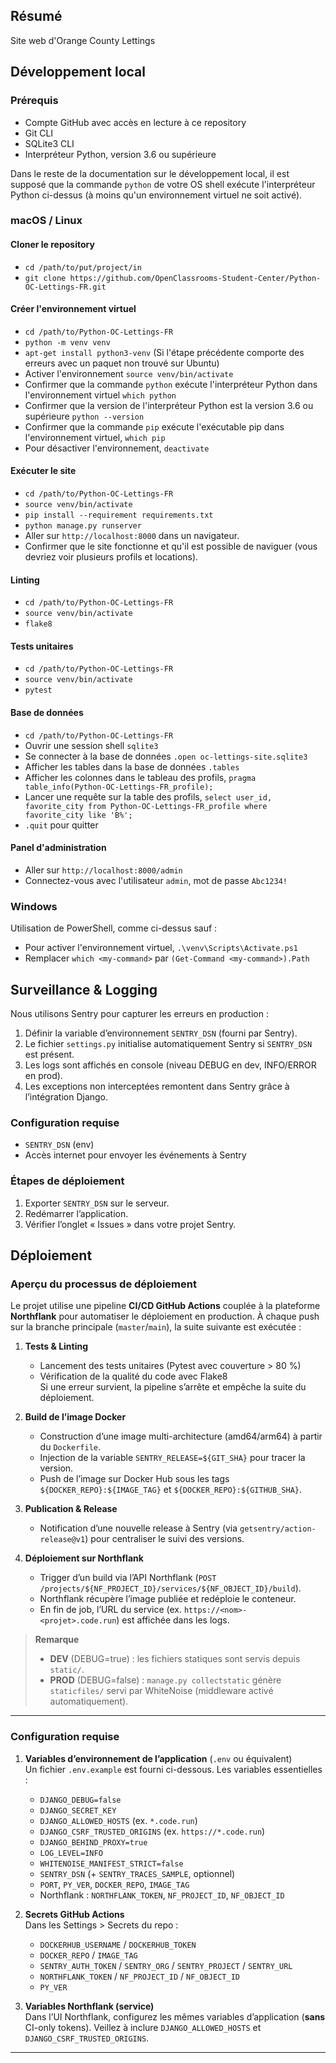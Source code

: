 ## Résumé

Site web d'Orange County Lettings

## Développement local

### Prérequis

- Compte GitHub avec accès en lecture à ce repository
- Git CLI
- SQLite3 CLI
- Interpréteur Python, version 3.6 ou supérieure

Dans le reste de la documentation sur le développement local, il est supposé que la commande `python` de votre OS shell exécute l'interpréteur Python ci-dessus (à moins qu'un environnement virtuel ne soit activé).

### macOS / Linux

#### Cloner le repository

- `cd /path/to/put/project/in`
- `git clone https://github.com/OpenClassrooms-Student-Center/Python-OC-Lettings-FR.git`

#### Créer l'environnement virtuel

- `cd /path/to/Python-OC-Lettings-FR`
- `python -m venv venv`
- `apt-get install python3-venv` (Si l'étape précédente comporte des erreurs avec un paquet non trouvé sur Ubuntu)
- Activer l'environnement `source venv/bin/activate`
- Confirmer que la commande `python` exécute l'interpréteur Python dans l'environnement virtuel
`which python`
- Confirmer que la version de l'interpréteur Python est la version 3.6 ou supérieure `python --version`
- Confirmer que la commande `pip` exécute l'exécutable pip dans l'environnement virtuel, `which pip`
- Pour désactiver l'environnement, `deactivate`

#### Exécuter le site

- `cd /path/to/Python-OC-Lettings-FR`
- `source venv/bin/activate`
- `pip install --requirement requirements.txt`
- `python manage.py runserver`
- Aller sur `http://localhost:8000` dans un navigateur.
- Confirmer que le site fonctionne et qu'il est possible de naviguer (vous devriez voir plusieurs profils et locations).

#### Linting

- `cd /path/to/Python-OC-Lettings-FR`
- `source venv/bin/activate`
- `flake8`

#### Tests unitaires

- `cd /path/to/Python-OC-Lettings-FR`
- `source venv/bin/activate`
- `pytest`

#### Base de données

- `cd /path/to/Python-OC-Lettings-FR`
- Ouvrir une session shell `sqlite3`
- Se connecter à la base de données `.open oc-lettings-site.sqlite3`
- Afficher les tables dans la base de données `.tables`
- Afficher les colonnes dans le tableau des profils, `pragma table_info(Python-OC-Lettings-FR_profile);`
- Lancer une requête sur la table des profils, `select user_id, favorite_city from
  Python-OC-Lettings-FR_profile where favorite_city like 'B%';`
- `.quit` pour quitter

#### Panel d'administration

- Aller sur `http://localhost:8000/admin`
- Connectez-vous avec l'utilisateur `admin`, mot de passe `Abc1234!`

### Windows

Utilisation de PowerShell, comme ci-dessus sauf :

- Pour activer l'environnement virtuel, `.\venv\Scripts\Activate.ps1` 
- Remplacer `which <my-command>` par `(Get-Command <my-command>).Path`

## Surveillance & Logging

Nous utilisons Sentry pour capturer les erreurs en production :

1. Définir la variable d’environnement `SENTRY_DSN` (fourni par Sentry).
2. Le fichier `settings.py` initialise automatiquement Sentry si `SENTRY_DSN` est présent.
3. Les logs sont affichés en console (niveau DEBUG en dev, INFO/ERROR en prod).
4. Les exceptions non interceptées remontent dans Sentry grâce à l’intégration Django.

### Configuration requise

- `SENTRY_DSN` (env)
- Accès internet pour envoyer les événements à Sentry

### Étapes de déploiement

1. Exporter `SENTRY_DSN` sur le serveur.
2. Redémarrer l’application.  
3. Vérifier l’onglet « Issues » dans votre projet Sentry.

## Déploiement

### Aperçu du processus de déploiement

Le projet utilise une pipeline **CI/CD GitHub Actions** couplée à la plateforme **Northflank** pour automatiser le déploiement en production. À chaque push sur la branche principale (`master`/`main`), la suite suivante est exécutée :

1. **Tests & Linting**  
   - Lancement des tests unitaires (Pytest avec couverture > 80 %)  
   - Vérification de la qualité du code avec Flake8  
   Si une erreur survient, la pipeline s’arrête et empêche la suite du déploiement.

2. **Build de l’image Docker**  
   - Construction d’une image multi-architecture (amd64/arm64) à partir du `Dockerfile`.  
   - Injection de la variable `SENTRY_RELEASE=${GIT_SHA}` pour tracer la version.  
   - Push de l’image sur Docker Hub sous les tags `${DOCKER_REPO}:${IMAGE_TAG}` et `${DOCKER_REPO}:${GITHUB_SHA}`.

3. **Publication & Release**  
   - Notification d’une nouvelle release à Sentry (via `getsentry/action-release@v1`) pour centraliser le suivi des versions.

4. **Déploiement sur Northflank**  
   - Trigger d’un build via l’API Northflank (`POST /projects/${NF_PROJECT_ID}/services/${NF_OBJECT_ID}/build`).  
   - Northflank récupère l’image publiée et redéploie le conteneur.  
   - En fin de job, l’URL du service (ex. `https://<nom>-<projet>.code.run`) est affichée dans les logs.

> **Remarque**  
> - **DEV** (DEBUG=true) : les fichiers statiques sont servis depuis `static/`.  
> - **PROD** (DEBUG=false) : `manage.py collectstatic` génère `staticfiles/` servi par WhiteNoise (middleware activé automatiquement).

---

### Configuration requise

1. **Variables d’environnement de l’application** (`.env` ou équivalent)  
   Un fichier `.env.example` est fourni ci-dessous. Les variables essentielles :  
   - `DJANGO_DEBUG=false`  
   - `DJANGO_SECRET_KEY`  
   - `DJANGO_ALLOWED_HOSTS` (ex. `*.code.run`)  
   - `DJANGO_CSRF_TRUSTED_ORIGINS` (ex. `https://*.code.run`)  
   - `DJANGO_BEHIND_PROXY=true`  
   - `LOG_LEVEL=INFO`  
   - `WHITENOISE_MANIFEST_STRICT=false`  
   - `SENTRY_DSN` (+ `SENTRY_TRACES_SAMPLE`, optionnel)  
   - `PORT`, `PY_VER`, `DOCKER_REPO`, `IMAGE_TAG`  
   - Northflank : `NORTHFLANK_TOKEN`, `NF_PROJECT_ID`, `NF_OBJECT_ID`

2. **Secrets GitHub Actions**  
   Dans les Settings > Secrets du repo :  
   - `DOCKERHUB_USERNAME` / `DOCKERHUB_TOKEN`  
   - `DOCKER_REPO` / `IMAGE_TAG`  
   - `SENTRY_AUTH_TOKEN` / `SENTRY_ORG` / `SENTRY_PROJECT` / `SENTRY_URL`  
   - `NORTHFLANK_TOKEN` / `NF_PROJECT_ID` / `NF_OBJECT_ID`  
   - `PY_VER`

3. **Variables Northflank (service)**  
   Dans l’UI Northflank, configurez les mêmes variables d’application (**sans** CI-only tokens). Veillez à inclure `DJANGO_ALLOWED_HOSTS` et `DJANGO_CSRF_TRUSTED_ORIGINS`.

---


